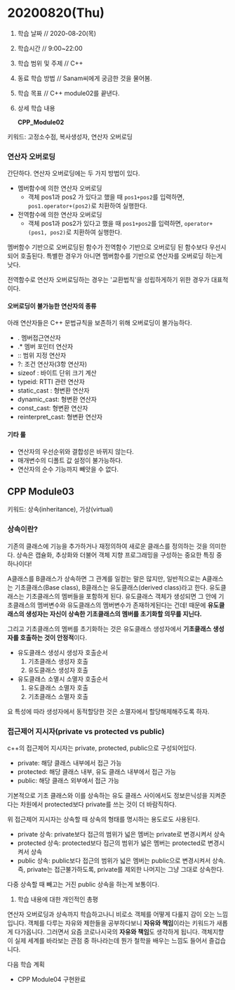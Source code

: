 # 20200820\(Thu\)

1. 학습 날짜 // 2020-08-20\(목\)
2. 학습시간 // 9:00~22:00
3. 학습 범위 및 주제 // C++
4. 동료 학습 방법 // Sanam씨에게 궁금한 것을 물어봄.
5. 학습 목표 // C++ module02를 끝낸다.
6. 상세 학습 내용

   **CPP\_Module02**

키워드: 고정소수점, 복사생성자, 연산자 오버로딩

### 연산자 오버로딩

간단하다. 연산자 오버로딩에는 두 가지 방법이 있다.

* 멤버함수에 의한 연산자 오버로딩
  * 객체 pos1과 pos2 가 있다고 했을 때 `pos1+pos2`를 입력하면, `pos1.operator+(pos2)`로 치환하여 실행한다.
* 전역함수에 의한 연산자 오버로딩
  * 객체 pos1과 pos2가 있다고 했을 때 `pos1+pos2`를 입력하면, `operator+(pos1, pos2)`로 치환하여 실행한다.

멤버함수 기반으로 오버로딩된 함수가 전역함수 기반으로 오버로딩 된 함수보다 우선시 되어 호출된다. 특별한 경우가 아니면 멤버함수를 기반으로 연산자를 오버로딩 하는게 낫다.

전역함수로 연산자 오버로딩하는 경우는 '교환법칙'을 성립하게하기 위한 경우가 대표적이다.

#### 오버로딩이 불가능한 연산자의 종류

아래 연산자들은 C++ 문법규칙을 보존하기 위해 오버로딩이 불가능하다.

* . 멤버접근연산자
* .\* 멤버 포인터 연산자
* :: 범위 지정 연산자
* ?: 조건 연산자\(3항 연산자\)
* sizeof : 바이트 단위 크기 계산
* typeid: RTTI 관련 연산자
* static\_cast : 형변환 연산자
* dynamic\_cast: 형변환 연산자
* const\_cast: 형변환 연산자
* reinterpret\_cast: 형변환 연산자

#### 기타 룰

* 연산자의 우선순위와 결합성은 바뀌지 않는다.
* 매개변수의 디폴트 값 설정이 불가능하다.
* 연산자의 순수 기능까지 빼앗을 수 없다.

## CPP Module03

키워드: 상속\(inheritance\), 가상\(virtual\)

### 상속이란?

기존의 클래스에 기능을 추가하거나 재정의하여 새로운 클래스를 정의하는 것을 의미한다. 상속은 캡슐화, 추상화와 더불어 객체 지향 프로그래밍을 구성하는 중요한 특징 중 하나이다!

A클래스를 B클래스가 상속하면 그 관계를 일컫는 말은 많지만, 일반적으로는 A클래스는 기초클래스\(Base class\), B클래스는 유도클래스\(derived class\)라고 한다. 유도클래스는 기초클래스의 멤버들을 포함하게 된다. 유도클래스 객체가 생성되면 그 안에 기초클래스의 멤버변수와 유도클래스의 멤버변수가 존재하게된다는 건데! 때문에 **유도클래스의 생성자는 자신이 상속한 기초클래스의 멤버를 초기화할 의무를 지닌다.**

그리고 기초클래스의 멤버를 초기화하는 것은 유도클래스 생성자에서 **기초클래스 생성자를 호출하는 것이 안정적**이다.

* 유도클래스 생성시 생성자 호출순서
  1. 기초클래스 생성자 호출
  2. 유도클래스 생성자 호출
* 유도클래스 소멸시 소멸자 호출순서
  1. 유도클래스 소멸자 호출
  2. 기초클래스 소멸자 호출

요 특성에 따라 생성자에서 동적할당한 것은 소멸자에서 할당해제해주도록 하자.

### 접근제어 지시자\(private vs protected vs public\)

c++의 접근제어 지시자는 private, protected, public으로 구성되어있다.

* private: 해당 클래스 내부에서 접근 가능
* protected: 해당 클래스 내부, 유도 클래스 내부에서 접근 가능
* public: 해당 클래스 외부에서 접근 가능

기본적으로 기초 클래스와 이를 상속하는 유도 클래스 사이에서도 정보은닉성을 지켜준다는 차원에서 protected보다 private를 쓰는 것이 더 바람직하다.

위 접근제어 지시자는 상속할 때 상속의 형태를 명시하는 용도로도 사용된다.

* private 상속: private보다 접근의 범위가 넓은 멤버는 private로 변경시켜서 상속
* protected 상속: protected보다 접근의 범위가 넓은 멤버는 protected로 변경시켜서 상속
* public 상속: public보다 접근의 범위가 넓은 멤버는 public으로 변경시켜서 상속. 즉, private는 접근불가하도록, private를 제외한 나머지는 그냥 그대로 상속한다.

다중 상속할 때 빼고는 거진 public 상속을 하는게 보통이다.

1. 학습 내용에 대한 개인적인 총평 

연산자 오버로딩과 상속까지 학습하고나니 비로소 객체를 어떻게 다룰지 감이 오는 느낌입니다. 객체를 다루는 자유와 제한들을 공부하다보니 **자유와 책임**이라는 키워드가 새롭게 다가옵니다. 그러면서 요즘 코로나시국의 **자유와 책임**도 생각하게 됩니다. 객체지향이 실제 세계를 바라보는 관점 중 하나라는데 뭔가 철학을 배우는 느낌도 들어서 즐겁습니다.

다음 학습 계획

* CPP Module04 구현완료

